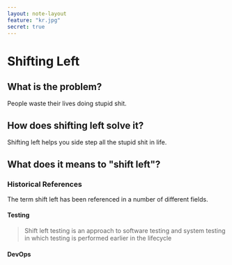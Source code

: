 ```yaml
---
layout: note-layout
feature: "kr.jpg"
secret: true
---
```


# Shifting Left

## What is the problem?

People waste their lives doing stupid shit.

## How does shifting left solve it?

Shifting left helps you side step all the stupid shit in life.

## What does it means to "shift left"?

### Historical References

The term shift left has been referenced in a number of different fields.

#### Testing

> Shift left testing is an approach to software testing and system testing in which testing is performed earlier in the lifecycle

#### DevOps
